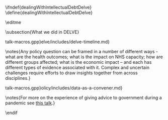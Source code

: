 \ifndef{dealingWithIntellectualDebtDelve}
\define{dealingWithIntellectualDebtDelve}

\editme

\subsection{What we did in DELVE}

talk-macros.gpp}elve/includes/delve-timeline.md}

\notes{Any policy question can be framed in a number of different
ways - what are the health outcomes; what is the impact on NHS
capacity; how are different groups affected; what is the economic
impact – and each has different types of evidence associated with
it. Complex and uncertain challenges require efforts to draw insights
together from across disciplines.}

talk-macros.gpp}olicy/includes/data-as-a-convener.md}

\notes{For more on the experience of giving advice to government during a pandemic see [this talk](http://inverseprobability.com/talks/notes/science-evidence-and-government-reflections-on-the-covid-19-experience.html).}

\endif
